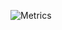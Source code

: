 ![Metrics](https://metrics.lecoq.io/SH44N?template=classic&isocalendar=1&people=1&isocalendar.duration=half-year&people.limit=24&people.size=28&people.types=followers%2C%20following&people.identicons=false&people.shuffle=false&config.timezone=Europe%2FStockholm)
